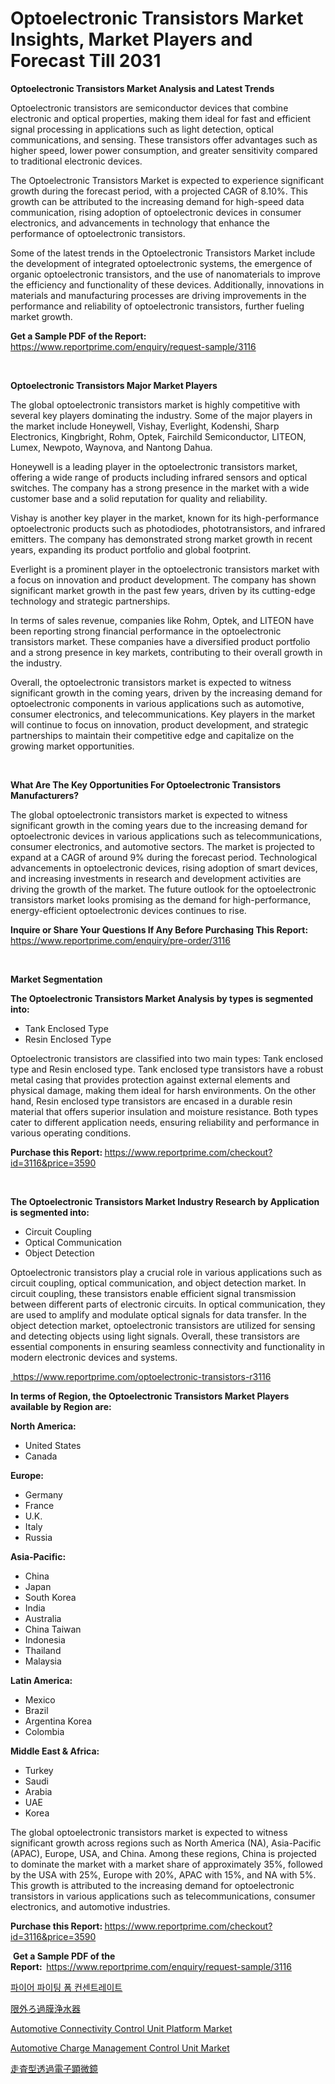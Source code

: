 <p><h1>Optoelectronic Transistors Market Insights, Market Players and Forecast Till 2031</h1></p><p><strong>Optoelectronic Transistors Market Analysis and Latest Trends</strong></p>
<p><p>Optoelectronic transistors are semiconductor devices that combine electronic and optical properties, making them ideal for fast and efficient signal processing in applications such as light detection, optical communications, and sensing. These transistors offer advantages such as higher speed, lower power consumption, and greater sensitivity compared to traditional electronic devices.</p><p>The Optoelectronic Transistors Market is expected to experience significant growth during the forecast period, with a projected CAGR of 8.10%. This growth can be attributed to the increasing demand for high-speed data communication, rising adoption of optoelectronic devices in consumer electronics, and advancements in technology that enhance the performance of optoelectronic transistors.</p><p>Some of the latest trends in the Optoelectronic Transistors Market include the development of integrated optoelectronic systems, the emergence of organic optoelectronic transistors, and the use of nanomaterials to improve the efficiency and functionality of these devices. Additionally, innovations in materials and manufacturing processes are driving improvements in the performance and reliability of optoelectronic transistors, further fueling market growth.</p></p>
<p><strong>Get a Sample PDF of the Report:&nbsp;</strong> <a href="https://www.reportprime.com/enquiry/request-sample/3116">https://www.reportprime.com/enquiry/request-sample/3116</a></p>
<p>&nbsp;</p>
<p><strong>Optoelectronic Transistors Major Market Players</strong></p>
<p><p>The global optoelectronic transistors market is highly competitive with several key players dominating the industry. Some of the major players in the market include Honeywell, Vishay, Everlight, Kodenshi, Sharp Electronics, Kingbright, Rohm, Optek, Fairchild Semiconductor, LITEON, Lumex, Newpoto, Waynova, and Nantong Dahua.</p><p>Honeywell is a leading player in the optoelectronic transistors market, offering a wide range of products including infrared sensors and optical switches. The company has a strong presence in the market with a wide customer base and a solid reputation for quality and reliability.</p><p>Vishay is another key player in the market, known for its high-performance optoelectronic products such as photodiodes, phototransistors, and infrared emitters. The company has demonstrated strong market growth in recent years, expanding its product portfolio and global footprint.</p><p>Everlight is a prominent player in the optoelectronic transistors market with a focus on innovation and product development. The company has shown significant market growth in the past few years, driven by its cutting-edge technology and strategic partnerships.</p><p>In terms of sales revenue, companies like Rohm, Optek, and LITEON have been reporting strong financial performance in the optoelectronic transistors market. These companies have a diversified product portfolio and a strong presence in key markets, contributing to their overall growth in the industry.</p><p>Overall, the optoelectronic transistors market is expected to witness significant growth in the coming years, driven by the increasing demand for optoelectronic components in various applications such as automotive, consumer electronics, and telecommunications. Key players in the market will continue to focus on innovation, product development, and strategic partnerships to maintain their competitive edge and capitalize on the growing market opportunities.</p></p>
<p>&nbsp;</p>
<p><strong>What Are The Key Opportunities For Optoelectronic Transistors Manufacturers?</strong></p>
<p><p>The global optoelectronic transistors market is expected to witness significant growth in the coming years due to the increasing demand for optoelectronic devices in various applications such as telecommunications, consumer electronics, and automotive sectors. The market is projected to expand at a CAGR of around 9% during the forecast period. Technological advancements in optoelectronic devices, rising adoption of smart devices, and increasing investments in research and development activities are driving the growth of the market. The future outlook for the optoelectronic transistors market looks promising as the demand for high-performance, energy-efficient optoelectronic devices continues to rise.</p></p>
<p><strong>Inquire or Share Your Questions If Any Before Purchasing This Report:</strong> <a href="https://www.reportprime.com/enquiry/pre-order/3116">https://www.reportprime.com/enquiry/pre-order/3116</a></p>
<p>&nbsp;</p>
<p><strong>Market Segmentation</strong></p>
<p><strong>The Optoelectronic Transistors Market Analysis by types is segmented into:</strong></p>
<p><ul><li>Tank Enclosed Type</li><li>Resin Enclosed Type</li></ul></p>
<p><p>Optoelectronic transistors are classified into two main types: Tank enclosed type and Resin enclosed type. Tank enclosed type transistors have a robust metal casing that provides protection against external elements and physical damage, making them ideal for harsh environments. On the other hand, Resin enclosed type transistors are encased in a durable resin material that offers superior insulation and moisture resistance. Both types cater to different application needs, ensuring reliability and performance in various operating conditions.</p></p>
<p><strong>Purchase this Report:&nbsp;</strong><a href="https://www.reportprime.com/checkout?id=3116&price=3590">https://www.reportprime.com/checkout?id=3116&price=3590</a></p>
<p>&nbsp;</p>
<p><strong>The Optoelectronic Transistors Market Industry Research by Application is segmented into:</strong></p>
<p><ul><li>Circuit Coupling</li><li>Optical Communication</li><li>Object Detection</li></ul></p>
<p><p>Optoelectronic transistors play a crucial role in various applications such as circuit coupling, optical communication, and object detection market. In circuit coupling, these transistors enable efficient signal transmission between different parts of electronic circuits. In optical communication, they are used to amplify and modulate optical signals for data transfer. In the object detection market, optoelectronic transistors are utilized for sensing and detecting objects using light signals. Overall, these transistors are essential components in ensuring seamless connectivity and functionality in modern electronic devices and systems.</p></p>
<p><a href="https://www.reportprime.com/optoelectronic-transistors-r3116">&nbsp;https://www.reportprime.com/optoelectronic-transistors-r3116</a></p>
<p><strong>In terms of Region, the Optoelectronic Transistors Market Players available by Region are:</strong></p>
<p>
    <p> <strong> North America: </strong>
        <ul>
            <li>United States</li>
            <li>Canada</li>
        </ul>
        </p> 
    <p> <strong> Europe: </strong>
        <ul>
            <li>Germany</li>
            <li>France</li>
            <li>U.K.</li>
            <li>Italy</li>
            <li>Russia</li>
        </ul>
        </p> 
    <p> <strong> Asia-Pacific: </strong>
        <ul>
            <li>China</li>
            <li>Japan</li>
            <li>South Korea</li>
            <li>India</li>
            <li>Australia</li>
            <li>China Taiwan</li>
            <li>Indonesia</li>
            <li>Thailand</li>
            <li>Malaysia</li>
        </ul>
        </p> 
    <p> <strong> Latin America: </strong>
        <ul>
            <li>Mexico</li>
            <li>Brazil</li>
            <li>Argentina Korea</li>
            <li>Colombia</li>
        </ul>
        </p> 
    <p> <strong> Middle East & Africa: </strong>
        <ul>
            <li>Turkey</li>
            <li>Saudi</li>
            <li>Arabia</li>
            <li>UAE</li>
            <li>Korea</li>
        </ul>
    </p>
    </p>
<p><p>The global optoelectronic transistors market is expected to witness significant growth across regions such as North America (NA), Asia-Pacific (APAC), Europe, USA, and China. Among these regions, China is projected to dominate the market with a market share of approximately 35%, followed by the USA with 25%, Europe with 20%, APAC with 15%, and NA with 5%. This growth is attributed to the increasing demand for optoelectronic transistors in various applications such as telecommunications, consumer electronics, and automotive industries.</p></p>
<p><strong>Purchase this Report: </strong><a href="https://www.reportprime.com/checkout?id=3116&price=3590">https://www.reportprime.com/checkout?id=3116&price=3590</a></p>
<p>&nbsp;<strong>Get a Sample PDF of the Report:&nbsp;&nbsp;</strong><a href="https://www.reportprime.com/enquiry/request-sample/3116">https://www.reportprime.com/enquiry/request-sample/3116</a></p>
<p><strong></strong></p>
<p><p><a href="https://medium.com/@drewbarton1911/%EC%86%8C%ED%99%94%EC%A0%9C-%EB%86%8D%EC%B6%95%EC%95%A1-%EC%8B%9C%EC%9E%A5-%EC%A0%84%EB%A7%9D-%EC%82%B0%EC%97%85-%EA%B0%9C%EC%9A%94-%EB%B0%8F-%EC%98%88%EC%B8%A1-2024%EB%85%84%EB%B6%80%ED%84%B0-2031%EB%85%84%EA%B9%8C%EC%A7%80-0c3c3d2672a9">파이어 파이팅 폼 컨센트레이트</a></p><p><a href="https://medium.com/@torreyjones1910/%E3%82%A6%E3%83%AB%E3%83%88%E3%83%A9%E3%83%95%E3%82%A3%E3%83%AB%E3%83%88%E3%83%AC%E3%83%BC%E3%82%B7%E3%83%A7%E3%83%B3%E3%83%A1%E3%83%B3%E3%83%96%E3%83%AC%E3%83%B3%E6%B0%B4%E6%B5%84%E5%8C%96%E5%99%A8%E3%81%AE%E5%B8%82%E5%A0%B4%E3%83%AC%E3%83%9D%E3%83%BC%E3%83%88%E3%81%AF-%E3%81%93%E3%81%AE%E5%B8%82%E5%A0%B4%E3%81%AE%E6%9C%80%E6%96%B0%E3%81%AE%E3%83%88%E3%83%AC%E3%83%B3%E3%83%89%E3%81%A8%E6%88%90%E9%95%B7%E3%81%AE%E6%A9%9F%E4%BC%9A%E3%82%92%E6%98%8E%E3%82%89%E3%81%8B%E3%81%AB%E3%81%97%E3%81%BE%E3%81%99-8466663a74cb">限外ろ過膜浄水器</a></p><p><a href="https://github.com/JuliaFadel1922/Market-Research-Report-List-1/blob/main/automotive-connectivity-control-unit-platform-market.md">Automotive Connectivity Control Unit Platform Market</a></p><p><a href="https://github.com/moyahfrancoestellec51j635wcx/Market-Research-Report-List-2/blob/main/automotive-charge-management-control-unit-market.md">Automotive Charge Management Control Unit Market</a></p><p><a href="https://github.com/DudleyFerry/Market-Research-Report-List-1/blob/main/264845972744.md">走査型透過電子顕微鏡</a></p></p>
